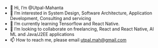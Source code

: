 - 👋 Hi, I’m @Utpal-Mahanta
- 👀 I’m interested in System Design, Software Architecture, Application Development, Consulting and servicing
- 🌱 I’m currently learning Tensorflow and React Native.
- 💞️ I’m looking to collaborate on freelancing, React and React Native, AI ML and Java/J2EE applications
- 📫 How to reach me, please email utpal.mah@gmail.com

<!---
Utpal-Mahanta/Utpal-Mahanta is a ✨ special ✨ repository because its `README.md` (this file) appears on your GitHub profile.
You can click the Preview link to take a look at your changes.
--->
